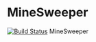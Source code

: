 MineSweeper
===========
[![Build Status](https://secure.travis-ci.org/zlqhem/MineSweeper.png)](https://travis-ci.org/zlqhem/MineSweeper)
MineSweeper
